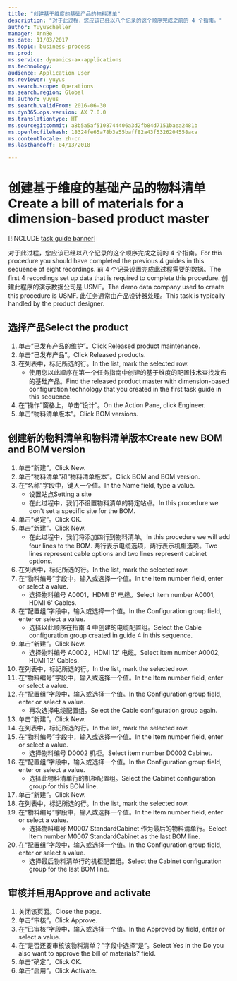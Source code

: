 ```yaml
--- 
title: "创建基于维度的基础产品的物料清单"
description: "对于此过程，您应该已经以八个记录的这个顺序完成之前的 4 个指南。"
author: YuyuScheller
manager: AnnBe
ms.date: 11/03/2017
ms.topic: business-process
ms.prod: 
ms.service: dynamics-ax-applications
ms.technology: 
audience: Application User
ms.reviewer: yuyus
ms.search.scope: Operations
ms.search.region: Global
ms.author: yuyus
ms.search.validFrom: 2016-06-30
ms.dyn365.ops.version: AX 7.0.0
ms.translationtype: HT
ms.sourcegitcommit: a8b5a5af5108744406a3d2fb84d7151baea2481b
ms.openlocfilehash: 18324fe65a78b3a55baff82a43f5326204558aca
ms.contentlocale: zh-cn
ms.lasthandoff: 04/13/2018

---
```

# <a name="create-a-bill-of-materials-for-a-dimension-based-product-master"></a><span data-ttu-id="f1eea-103">创建基于维度的基础产品的物料清单</span><span class="sxs-lookup"><span data-stu-id="f1eea-103">Create a bill of materials for a dimension-based product master</span></span>

[!INCLUDE [task guide banner](../../includes/task-guide-banner.md)]

<span data-ttu-id="f1eea-104">对于此过程，您应该已经以八个记录的这个顺序完成之前的 4 个指南。</span><span class="sxs-lookup"><span data-stu-id="f1eea-104">For this procedure you should have completed the previous 4 guides in this sequence of eight recordings.</span></span> <span data-ttu-id="f1eea-105">前 4 个记录设置完成此过程需要的数据。</span><span class="sxs-lookup"><span data-stu-id="f1eea-105">The first 4 recordings set up data that is required to complete this procedure.</span></span> <span data-ttu-id="f1eea-106">创建此程序的演示数据公司是 USMF。</span><span class="sxs-lookup"><span data-stu-id="f1eea-106">The demo data company used to create this procedure is USMF.</span></span> <span data-ttu-id="f1eea-107">此任务通常由产品设计器处理。</span><span class="sxs-lookup"><span data-stu-id="f1eea-107">This task is typically handled by the product designer.</span></span>


## <a name="select-the-product"></a><span data-ttu-id="f1eea-108">选择产品</span><span class="sxs-lookup"><span data-stu-id="f1eea-108">Select the product</span></span>
1. <span data-ttu-id="f1eea-109">单击“已发布产品的维护”。</span><span class="sxs-lookup"><span data-stu-id="f1eea-109">Click Released product maintenance.</span></span>
2. <span data-ttu-id="f1eea-110">单击“已发布产品”。</span><span class="sxs-lookup"><span data-stu-id="f1eea-110">Click Released products.</span></span>
3. <span data-ttu-id="f1eea-111">在列表中，标记所选的行。</span><span class="sxs-lookup"><span data-stu-id="f1eea-111">In the list, mark the selected row.</span></span>
    * <span data-ttu-id="f1eea-112">使用您以此顺序在第一个任务指南中创建的基于维度的配置技术查找发布的基础产品。</span><span class="sxs-lookup"><span data-stu-id="f1eea-112">Find the released product master with dimension-based configuration technology that you created in the first task guide in this sequence.</span></span>  
4. <span data-ttu-id="f1eea-113">在“操作”窗格上，单击“设计”。</span><span class="sxs-lookup"><span data-stu-id="f1eea-113">On the Action Pane, click Engineer.</span></span>
5. <span data-ttu-id="f1eea-114">单击“物料清单版本”。</span><span class="sxs-lookup"><span data-stu-id="f1eea-114">Click BOM versions.</span></span>

## <a name="create-new-bom-and-bom-version"></a><span data-ttu-id="f1eea-115">创建新的物料清单和物料清单版本</span><span class="sxs-lookup"><span data-stu-id="f1eea-115">Create new BOM and BOM version</span></span>
1. <span data-ttu-id="f1eea-116">单击“新建”。</span><span class="sxs-lookup"><span data-stu-id="f1eea-116">Click New.</span></span>
2. <span data-ttu-id="f1eea-117">单击“物料清单”和“物料清单版本”。</span><span class="sxs-lookup"><span data-stu-id="f1eea-117">Click BOM and BOM version.</span></span>
3. <span data-ttu-id="f1eea-118">在“名称”字段中，键入一个值。</span><span class="sxs-lookup"><span data-stu-id="f1eea-118">In the Name field, type a value.</span></span>
    * <span data-ttu-id="f1eea-119">设置站点</span><span class="sxs-lookup"><span data-stu-id="f1eea-119">Setting a site</span></span>  
    * <span data-ttu-id="f1eea-120">在此过程中，我们不设置物料清单的特定站点。</span><span class="sxs-lookup"><span data-stu-id="f1eea-120">In this procedure we don't set a specific site for the BOM.</span></span>  
4. <span data-ttu-id="f1eea-121">单击“确定”。</span><span class="sxs-lookup"><span data-stu-id="f1eea-121">Click OK.</span></span>
5. <span data-ttu-id="f1eea-122">单击“新建”。</span><span class="sxs-lookup"><span data-stu-id="f1eea-122">Click New.</span></span>
    * <span data-ttu-id="f1eea-123">在此过程中，我们将添加四行到物料清单。</span><span class="sxs-lookup"><span data-stu-id="f1eea-123">In this procedure we will add four lines to the BOM.</span></span> <span data-ttu-id="f1eea-124">两行表示电缆选项，两行表示机柜选项。</span><span class="sxs-lookup"><span data-stu-id="f1eea-124">Two lines represent cable options and two lines represent cabinet options.</span></span>  
6. <span data-ttu-id="f1eea-125">在列表中，标记所选的行。</span><span class="sxs-lookup"><span data-stu-id="f1eea-125">In the list, mark the selected row.</span></span>
7. <span data-ttu-id="f1eea-126">在“物料编号”字段中，输入或选择一个值。</span><span class="sxs-lookup"><span data-stu-id="f1eea-126">In the Item number field, enter or select a value.</span></span>
    * <span data-ttu-id="f1eea-127">选择物料编号 A0001，HDMI 6' 电缆。</span><span class="sxs-lookup"><span data-stu-id="f1eea-127">Select item number A0001, HDMI 6' Cables.</span></span>  
8. <span data-ttu-id="f1eea-128">在“配置组”字段中，输入或选择一个值。</span><span class="sxs-lookup"><span data-stu-id="f1eea-128">In the Configuration group field, enter or select a value.</span></span>
    * <span data-ttu-id="f1eea-129">选择以此顺序在指南 4 中创建的电缆配置组。</span><span class="sxs-lookup"><span data-stu-id="f1eea-129">Select the Cable configuration group created in guide 4 in this sequence.</span></span>  
9. <span data-ttu-id="f1eea-130">单击“新建”。</span><span class="sxs-lookup"><span data-stu-id="f1eea-130">Click New.</span></span>
    * <span data-ttu-id="f1eea-131">选择物料编号 A0002，HDMI 12' 电缆。</span><span class="sxs-lookup"><span data-stu-id="f1eea-131">Select item number A0002, HDMI 12' Cables.</span></span>  
10. <span data-ttu-id="f1eea-132">在列表中，标记所选的行。</span><span class="sxs-lookup"><span data-stu-id="f1eea-132">In the list, mark the selected row.</span></span>
11. <span data-ttu-id="f1eea-133">在“物料编号”字段中，输入或选择一个值。</span><span class="sxs-lookup"><span data-stu-id="f1eea-133">In the Item number field, enter or select a value.</span></span>
12. <span data-ttu-id="f1eea-134">在“配置组”字段中，输入或选择一个值。</span><span class="sxs-lookup"><span data-stu-id="f1eea-134">In the Configuration group field, enter or select a value.</span></span>
    * <span data-ttu-id="f1eea-135">再次选择电缆配置组。</span><span class="sxs-lookup"><span data-stu-id="f1eea-135">Select the Cable configuration group again.</span></span>  
13. <span data-ttu-id="f1eea-136">单击“新建”。</span><span class="sxs-lookup"><span data-stu-id="f1eea-136">Click New.</span></span>
14. <span data-ttu-id="f1eea-137">在列表中，标记所选的行。</span><span class="sxs-lookup"><span data-stu-id="f1eea-137">In the list, mark the selected row.</span></span>
15. <span data-ttu-id="f1eea-138">在“物料编号”字段中，输入或选择一个值。</span><span class="sxs-lookup"><span data-stu-id="f1eea-138">In the Item number field, enter or select a value.</span></span>
    * <span data-ttu-id="f1eea-139">选择物料编号 D0002 机柜。</span><span class="sxs-lookup"><span data-stu-id="f1eea-139">Select item number D0002 Cabinet.</span></span>  
16. <span data-ttu-id="f1eea-140">在“配置组”字段中，输入或选择一个值。</span><span class="sxs-lookup"><span data-stu-id="f1eea-140">In the Configuration group field, enter or select a value.</span></span>
    * <span data-ttu-id="f1eea-141">选择此物料清单行的机柜配置组。</span><span class="sxs-lookup"><span data-stu-id="f1eea-141">Select the Cabinet configuration group for this BOM line.</span></span>  
17. <span data-ttu-id="f1eea-142">单击“新建”。</span><span class="sxs-lookup"><span data-stu-id="f1eea-142">Click New.</span></span>
18. <span data-ttu-id="f1eea-143">在列表中，标记所选的行。</span><span class="sxs-lookup"><span data-stu-id="f1eea-143">In the list, mark the selected row.</span></span>
19. <span data-ttu-id="f1eea-144">在“物料编号”字段中，输入或选择一个值。</span><span class="sxs-lookup"><span data-stu-id="f1eea-144">In the Item number field, enter or select a value.</span></span>
    * <span data-ttu-id="f1eea-145">选择物料编号 M0007 StandardCabinet 作为最后的物料清单行。</span><span class="sxs-lookup"><span data-stu-id="f1eea-145">Select Item number M0007 StandardCabinet as the last BOM line.</span></span>  
20. <span data-ttu-id="f1eea-146">在“配置组”字段中，输入或选择一个值。</span><span class="sxs-lookup"><span data-stu-id="f1eea-146">In the Configuration group field, enter or select a value.</span></span>
    * <span data-ttu-id="f1eea-147">选择最后物料清单行的机柜配置组。</span><span class="sxs-lookup"><span data-stu-id="f1eea-147">Select the Cabinet configuration group for the last BOM line.</span></span>  

## <a name="approve-and-activate"></a><span data-ttu-id="f1eea-148">审核并启用</span><span class="sxs-lookup"><span data-stu-id="f1eea-148">Approve and activate</span></span>
1. <span data-ttu-id="f1eea-149">关闭该页面。</span><span class="sxs-lookup"><span data-stu-id="f1eea-149">Close the page.</span></span>
2. <span data-ttu-id="f1eea-150">单击“审核”。</span><span class="sxs-lookup"><span data-stu-id="f1eea-150">Click Approve.</span></span>
3. <span data-ttu-id="f1eea-151">在“已审核”字段中，输入或选择一个值。</span><span class="sxs-lookup"><span data-stu-id="f1eea-151">In the Approved by field, enter or select a value.</span></span>
4. <span data-ttu-id="f1eea-152">在“是否还要审核该物料清单？”字段中选择“是”。</span><span class="sxs-lookup"><span data-stu-id="f1eea-152">Select Yes in the Do you also want to approve the bill of materials? field.</span></span>
5. <span data-ttu-id="f1eea-153">单击“确定”。</span><span class="sxs-lookup"><span data-stu-id="f1eea-153">Click OK.</span></span>
6. <span data-ttu-id="f1eea-154">单击“启用”。</span><span class="sxs-lookup"><span data-stu-id="f1eea-154">Click Activate.</span></span>


